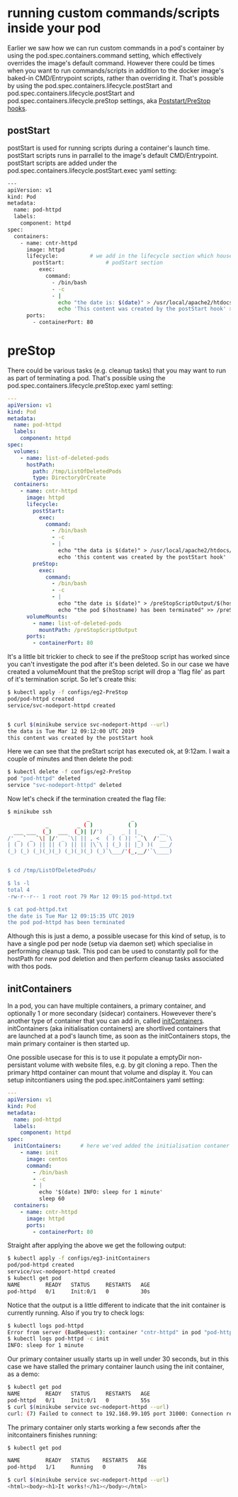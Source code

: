 # running custom commands/scripts inside your pod


Earlier we saw how we can run custom commands in a pod's container by using the pod.spec.containers.command setting, which effectively overrides the image's default command. However there could be times when you want to run commands/scripts in addition to the docker image's baked-in CMD/Entrypoint scripts, rather than overriding it. That's possible by using the pod.spec.containers.lifecycle.postStart and pod.spec.containers.lifecycle.postStart and pod.spec.containers.lifecycle.preStop settings, aka [Poststart/PreStop hooks](https://kubernetes.io/docs/tasks/configure-pod-container/attach-handler-lifecycle-event/).


## postStart

postStart is used for running scripts during a container's launch time. postStart scripts runs in parrallel to the image's default CMD/Entrypoint. postStart scripts are added under the pod.spec.containers.lifecycle.postStart.exec yaml setting:


```bash
---
apiVersion: v1
kind: Pod
metadata:
  name: pod-httpd
  labels:
    component: httpd
spec:
  containers:
    - name: cntr-httpd
      image: httpd
      lifecycle:          # we add in the lifecycle section which houses the 
        postStart:             # podStart section
          exec:
            command:
              - /bin/bash
              - -c
              - |
                echo "the date is: $(date)" > /usr/local/apache2/htdocs/index.html
                echo 'This content was created by the postStart hook' >> /usr/local/apache2/htdocs/index.html
      ports:
        - containerPort: 80
```


# preStop

There could be various tasks (e.g. cleanup tasks) that you may want to run as part of terminating a pod. That's possible using the pod.spec.containers.lifecycle.preStop.exec yaml setting:

```yaml
---
apiVersion: v1
kind: Pod
metadata:
  name: pod-httpd
  labels:
    component: httpd
spec:
  volumes:
    - name: list-of-deleted-pods
      hostPath:
        path: /tmp/ListOfDeletedPods
        type: DirectoryOrCreate
  containers:
    - name: cntr-httpd
      image: httpd
      lifecycle:
        postStart:
          exec:
            command:
              - /bin/bash
              - -c
              - |
                echo "the data is $(date)" > /usr/local/apache2/htdocs/index.html
                echo 'this content was created by the postStart hook'  >> /usr/local/apache2/htdocs/index.html
        preStop:
          exec:
            command:
              - /bin/bash
              - -c
              - |
                echo "the date is $(date)" > /preStopScriptOutput/$(hostname).txt
                echo "the pod $(hostname) has been terminated" >> /preStopScriptOutput/$(hostname).txt
      volumeMounts:
        - name: list-of-deleted-pods
          mountPath: /preStopScriptOutput
      ports:
        - containerPort: 80
```

It's a little bit trickier to check to see if the preStoop script has worked since you can't investigate the pod after it's been deleted. So in our case we have created a volumeMount that the preStop script will drop a 'flag file' as part of it's termination script. So let's create this:

```bash
$ kubectl apply -f configs/eg2-PreStop
pod/pod-httpd created
service/svc-nodeport-httpd created


$ curl $(minikube service svc-nodeport-httpd --url)
the data is Tue Mar 12 09:12:00 UTC 2019
this content was created by the postStart hook
```

Here we can see that the preStart script has executed ok, at 9:12am. I wait a couple of minutes and then delete the pod:

```bash
$ kubectl delete -f configs/eg2-PreStop
pod "pod-httpd" deleted
service "svc-nodeport-httpd" deleted
```

Now let's check if the termination created the flag file:

```bash
$ minikube ssh
                         _             _            
            _         _ ( )           ( )           
  ___ ___  (_)  ___  (_)| |/')  _   _ | |_      __  
/' _ ` _ `\| |/' _ `\| || , <  ( ) ( )| '_`\  /'__`\
| ( ) ( ) || || ( ) || || |\`\ | (_) || |_) )(  ___/
(_) (_) (_)(_)(_) (_)(_)(_) (_)`\___/'(_,__/'`\____)


$ cd /tmp/ListOfDeletedPods/

$ ls -l
total 4
-rw-r--r-- 1 root root 79 Mar 12 09:15 pod-httpd.txt

$ cat pod-httpd.txt
the date is Tue Mar 12 09:15:35 UTC 2019
the pod pod-httpd has been terminated
```

Although this is just a demo, a possible usecase for this kind of setup, is to have a single pod per node (setup via daemon set) which specialise in performing cleanup task. This pod can be used to constantly poll for the hostPath for new pod deletion and then perform cleanup tasks associated with thos pods. 

## initContainers

In a pod, you can have multiple containers, a primary container, and optionally 1 or more secondary (sidecar) containers. Howevever there's another type of container that you can add in, called [initContainers](https://kubernetes.io/docs/tasks/configure-pod-container/configure-pod-initialization/). initContainers (aka initialisation containers) are shortlived containers that are launched at a pod's launch time, as soon as the initContainers stops, the main primary container is then started up.

One possible usecase for this is to use it populate a emptyDir non-persistant volume with website files, e.g. by git cloning a repo. Then the primary httpd container can mount that volume and display it. You can setup initcontianers using the pod.spec.initContainers yaml setting:

```yaml
---
apiVersion: v1
kind: Pod
metadata:
  name: pod-httpd
  labels:
    component: httpd
spec:
  initContainers:      # here we'ved added the initialisation contaner
    - name: init
      image: centos
      command:
        - /bin/bash
        - -c
        - |
          echo '$(date) INFO: sleep for 1 minute'
          sleep 60
  containers:
    - name: cntr-httpd
      image: httpd
      ports:
        - containerPort: 80
```


Straight after applying the above we get the following output:

```bash
$ kubectl apply -f configs/eg3-initContainers
pod/pod-httpd created
service/svc-nodeport-httpd created
$ kubectl get pod
NAME        READY   STATUS     RESTARTS   AGE
pod-httpd   0/1     Init:0/1   0          30s
```

Notice that the output is a little different to indicate that the init container is currently running. Also if you try to check logs:

```bash
$ kubectl logs pod-httpd
Error from server (BadRequest): container "cntr-httpd" in pod "pod-httpd" is waiting to start: PodInitializing
$ kubectl logs pod-httpd -c init
INFO: sleep for 1 minute
```

Our primary container usually starts up in well under 30 seconds, but in this case we have stalled the primary container launch using the init container, as a demo:

```bash
$ kubectl get pod
NAME        READY   STATUS     RESTARTS   AGE
pod-httpd   0/1     Init:0/1   0          55s
$ curl $(minikube service svc-nodeport-httpd --url)
curl: (7) Failed to connect to 192.168.99.105 port 31000: Connection refused
```

The primary container only starts working a few seconds after the initcontainers finishes running:

```bash
$ kubectl get pod

NAME        READY   STATUS    RESTARTS   AGE
pod-httpd   1/1     Running   0          78s

$ curl $(minikube service svc-nodeport-httpd --url)
<html><body><h1>It works!</h1></body></html>
```




